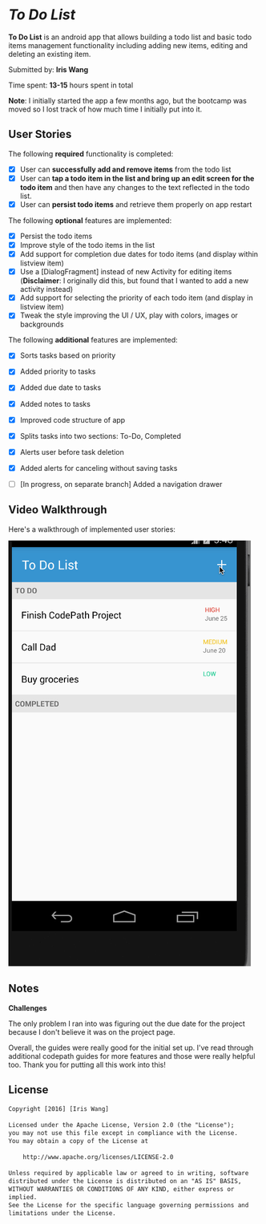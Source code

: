 #  *To Do List*

**To Do List** is an android app that allows building a todo list and basic todo items management functionality including adding new items, editing and deleting an existing item.

Submitted by: **Iris Wang**

Time spent: **13-15** hours spent in total

**Note**: I initially started the app a few months ago, but the bootcamp was moved so I lost track of how much time I initially put into it.

## User Stories

The following **required** functionality is completed:

* [x] User can **successfully add and remove items** from the todo list
* [x] User can **tap a todo item in the list and bring up an edit screen for the todo item** and then have any changes to the text reflected in the todo list.
* [x] User can **persist todo items** and retrieve them properly on app restart

The following **optional** features are implemented:

* [x] Persist the todo items
* [x] Improve style of the todo items in the list
* [x] Add support for completion due dates for todo items (and display within listview item)
* [x] Use a [DialogFragment] instead of new Activity for editing items
(**Disclaimer**: I originally did this, but found that I wanted to add a new activity instead)
* [x] Add support for selecting the priority of each todo item (and display in listview item)
* [x] Tweak the style improving the UI / UX, play with colors, images or backgrounds

The following **additional** features are implemented:

* [x] Sorts tasks based on priority
* [x] Added priority to tasks
* [x] Added due date to tasks
* [x] Added notes to tasks
* [x] Improved code structure of app
* [x] Splits tasks into two sections: To-Do, Completed
* [x] Alerts user before task deletion
* [x] Added alerts for canceling without saving tasks
* [ ] [In progress, on separate branch] Added a navigation drawer


## Video Walkthrough 

Here's a walkthrough of implemented user stories:

![Video Walkthrough](iris_walkthrough.gif)

## Notes

**Challenges**

The only problem I ran into was figuring out the due date for the project because I don't believe it was on the project page.

Overall, the guides were really good for the initial set up. I've read through additional codepath guides for more features and those were really helpful too. Thank you for putting all this work into this! 

## License

    Copyright [2016] [Iris Wang]

    Licensed under the Apache License, Version 2.0 (the "License");
    you may not use this file except in compliance with the License.
    You may obtain a copy of the License at

        http://www.apache.org/licenses/LICENSE-2.0

    Unless required by applicable law or agreed to in writing, software
    distributed under the License is distributed on an "AS IS" BASIS,
    WITHOUT WARRANTIES OR CONDITIONS OF ANY KIND, either express or implied.
    See the License for the specific language governing permissions and
    limitations under the License.

